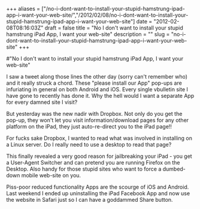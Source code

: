 +++
aliases = ["/no-i-dont-want-to-install-your-stupid-hamstrung-ipad-app-i-want-your-web-site/","/2012/02/08/no-i-dont-want-to-install-your-stupid-hamstrung-ipad-app-i-want-your-web-site"]
date = "2012-02-08T08:16:03Z"
draft = false
title = "No I don't want to install your stupid hamstrung iPad App, I want your web-site"
description = ""
slug = "no-i-dont-want-to-install-your-stupid-hamstrung-ipad-app-i-want-your-web-site"
+++

#"No I don't want to install your stupid hamstrung iPad App, I want your web-site"

I saw a tweet along those lines the other day (sorry can't remember who) and it really struck a chord. These "please install our App" pop-ups are infuriating in general on both Android and iOS. Every single vbulletin site I have gone to recently has done it. Why the hell would I want a separate App for every damned site I visit?

But yesterday was the new nadir with Dropbox. Not only do you get the pop-up, they won't let you visit information/download pages for any other platform on the iPad, they just auto-re-direct you to the iPad page!!

For fucks sake Dropbox, I wanted to read what was involved in installing on a Linux server. Do I really need to use a desktop to read that page?

This finally revealed a very good reason for jailbreaking your iPad - you get a User-Agent Switcher and can pretend you are running Firefox on the Desktop. Also handy for those stupid sites who want to force a dumbed-down mobile web-site on you.

Piss-poor reduced functionality Apps are the scourge of iOS and Android. Last weekend I ended up uninstalling the iPad Facebook App and now use the website in Safari just so I can have a goddammed Share button.